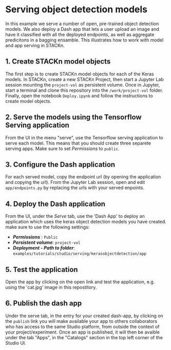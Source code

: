 # Serving object detection models

In this example we serve a number of open, pre-trained object detection models. We also deploy a Dash app that
lets a user upload an image and have it classified with all the deployed endpoints, as well as aggregate predicitons
in a bagging ensamble. This illustrates how to work with model and app serving in STACKn. 

## 1. Create STACKn  model objects 

The first step is to create STACKn model objects for each of the Keras models. 
In STACKn, create a new STACKn Project, then start a Jupyter Lab session mounting the `project-vol` as persistent volume. Once in Jupyter, start
a terminal and clone this repository into the `/work/project-vol` folder. Finally, open the notebook `Deploy.ipynb`
and follow the instructions to create model objects. 

## 2. Serve the models using the Tensorflow Serving application 

From the UI in the menu "serve", use the Tensorflow serving application to serve each model. This means that you should create three separete serving apps. Make sure to set _Permissions_ to `public`.

## 3. Configure the Dash application
For each served model, copy the endpoint url (by opening the application and copying the url). 
From the Jupyter Lab session, open and edit `app/endpoints.py` by replacing the urls with your served enpoints. 

## 4. Deploy the Dash application
From the UI, under the _Serve_ tab, use the 'Dash App' to deploy an application which uses the keras object detection models you have created. make sure to use the following settings: 

- **_Permissions_** : `Public`
- **_Persistent volume_**: `project-vol` 
- **_Deployment - Path to folder_**: `examples/tutorials/studio/serving/kerasobjectdetection/app`

## 5. Test the application 
Open the app by clicking on the open link and test the application, e.g. using the 'cat.jpg' image in this repostitory.

## 6. Publish the dash app
Under the serve tab, in the entry for your created dash-app, by clicking on the `publish` link you will make available your app to others collaborators who has access to the same Studio platform, from outside the context of your project/experiment. Once an app is published, it will then be avaible under the tab "Apps", in the "Catalogs" section in the top left corner of the Studio UI.
